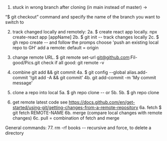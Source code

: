 1. stuck in wrong branch after cloning (in main instead of master) ->

“$ git checkout” command and specify the name of the branch you want to switch to

2. track changed locally and remotely:
2a. $ create react app locally. npx create-react app [appName]
2b. $ git init -- track changes locally
2c. $ gh repo create -- and follow the promps
      choose 'push an existing local repo to GH'
      add a remote: default = origin

3. change remote URL.
$ git remote set-url git@github.com:Fil-good/Pics.git
check if all good: git remote -v

4. combine git add && git commit
4a. $ git config --global alias.add-commit '!git add -A && git commit'
4b. git add-commit -m 'My commit message'

5. clone a repo into local
5a. $ gh repo clone <repo name> -- or 5b.
5b. $ gh repo clone <URL repo>

6. get remote latest code
see https://docs.github.com/en/get-started/using-git/getting-changes-from-a-remote-repository
6a. fetch
$ git fetch REMOTE-NAME
6b. merge (compare local changes with remote changes)
6c. pull = combination of fetch and merge


General commands:
77. rm -rf books -- recursive and force, to delete a directory
